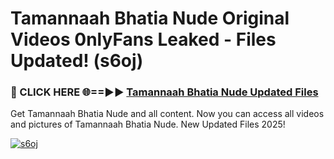 # Tamannaah Bhatia Nude Original Videos 0nlyFans Leaked - Files Updated! (s6oj)

<h3>🔴 CLICK HERE 🌐==►► <a href="https://tinyurl.com/y5r63du9" rel="nofollow">Tamannaah Bhatia Nude Updated Files</a></h3>

Get Tamannaah Bhatia Nude and all content. Now you can access all videos and pictures of Tamannaah Bhatia Nude. New Updated Files 2025!

[![s6oj](https://i.imgur.com/UVo9nyh.gif)](https://tinyurl.com/y5r63du9)